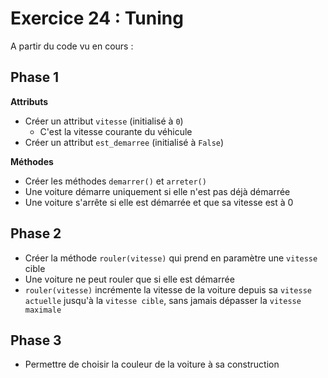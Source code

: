 # Exercice 24 : Tuning

A partir du code vu en cours :

## Phase 1

**Attributs**

- Créer un attribut ``vitesse`` (initialisé à ``0``)
  - C'est la vitesse courante du véhicule
- Créer un attribut ``est_demarree`` (initialisé à `False`)

**Méthodes**

- Créer les méthodes `demarrer()` et `arreter()`
- Une voiture démarre uniquement si elle n'est pas déjà démarrée
- Une voiture s'arrête si elle est démarrée et que sa vitesse est à 0

## Phase 2

- Créer la méthode `rouler(vitesse)` qui prend en paramètre une ``vitesse`` cible
- Une voiture ne peut rouler que si elle est démarrée
- ``rouler(vitesse)`` incrémente la vitesse de la voiture depuis sa ``vitesse actuelle`` jusqu'à la ``vitesse cible``, sans jamais dépasser la ``vitesse maximale``

## Phase 3

- Permettre de choisir la couleur de la voiture à sa construction